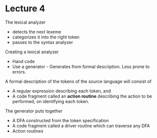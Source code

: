 # Lecture 4

The lexical analyzer 

- detects the next lexeme
- categorizes it into the right token
- passes to the syntax analyzer

Creating a lexical analyzer

- Hand code
- Use a generator - Generates from formal description. Less prone to errors.

A formal description of the tokens of the source language will consist of

- A regular expression describing each token, and
- A code fragment called an **action routine** describing the action to be performed, on identifying each token.

The generator puts together 

- A DFA constructed from the token specification
- A code fragment called a driver routine which can traverse any DFA
- Action routines

## 